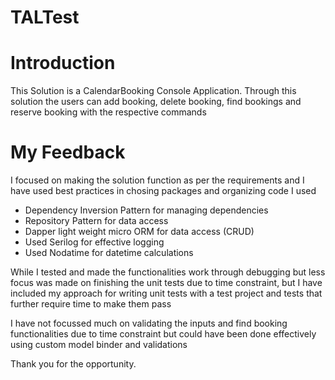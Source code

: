 # TALTest

# Introduction

This Solution is a CalendarBooking Console Application.
Through this solution the users can add booking, delete booking, find bookings and reserve booking with the respective commands

# My Feedback

I focused on making the solution function as per the requirements and I have used best practices in chosing packages and organizing code
I used

- Dependency Inversion Pattern for managing dependencies
- Repository Pattern for data access
- Dapper light weight micro ORM for data access (CRUD)
- Used Serilog for effective logging
- Used Nodatime for datetime calculations

While I tested and made the functionalities work through debugging but less focus was made on finishing the unit tests due to time constraint, but
I have included my approach for writing unit tests with a test project and tests that further require time to make them pass

I have not focussed much on validating the inputs and find booking functionalities due to time constraint but could have been done effectively using custom model binder and validations

Thank you for the opportunity.
